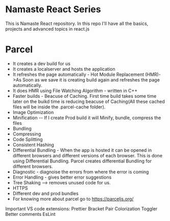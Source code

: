 # Namaste React Series

This is Namaste React repository.
In this repo I'll have all the basics, projects and advanced topics in react.js

# Parcel

- It creates a dev build for us
- It creates a localserver and hosts the application
- It refreshes the page automatically - Hot Module Replacement (HMR)->As Soon as we save it is creating build again and refreshes the page automatically.
- It does HMR using File Watching Algorithm - written in C++
- Faster builds - Beacuse of Caching. First time build takes some time later on the buikd time is reducing beacuse of Caching(All these cached files will be inside the .parcel-cache folder).
- Image Optimization
- Minification -- If I create Prod build it will Minify, bundle, compress the files
- Bundling
- Compressing
- Code Splitting
- Consistent Hashing
- Differential Bundling - When the app is hosted it can be opened in different browsers and different versions of each browser. This is done using Differential Bundling. Parcel creates differential Bundling for different browsers.
- Diagnostic - diagnoise the errors from where the error is coming
- Error Handling - gives better error suggestions
- Tree Shaking --> removes unused code for us.
- HTTPS
- Different dev and prod bundles
- For knowing more about parcel go to https://parceljs.org/

Important VS code extensions:
Prettier
Bracket Pair Colorization Toggler
Better comments
EsLint
